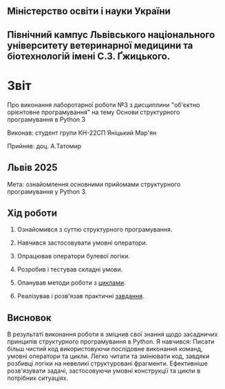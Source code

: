 ## Міністерство освіти і науки України

## Північний кампус Львівського національного університету ветеринарної медицини та біотехнологій імені С.З. Ґжицького.

# Звіт
Про виконання лаборотарної роботи №3 з дисциплини "об'єктно орієнтовне програмування" на тему Основи структурного програмування в Python 3

Виконав: студент групи КН-22СП Яніцький Мар'ян

Прийняв: доц. А.Татомир
## Львів 2025

Мета: ознайомлення основними прийомами структурного
програмування у Python 3.

## Хід роботи

1. Ознайомився з суттю структурного програмування.
  
2. Навчився застосовувати умовні оператори.

3. Опрацював оператори булевої логіки.
 
4. Розробив і тестував складні умови.

5. Опанував методи роботи з [циклами](Loops.py).

6. Реалізував і розв'язав практичні [завдання](Conditions.py).

## Висновок 
В результаті виконання роботи я зміцнив свої знання щодо засадничих принципів структурного програмування в Python. Я навчився: Писати більш чистий код використовуючи послідовне виконання команд, умовні оператори та цикли. Легко читати та змінювати код, завдяки розбивці логіки на невеликі структуровані фрагменти. Ефективніше розв'язувати задачі, застосовуючи умовні конструкції та цикли в потрібних ситуаціях.